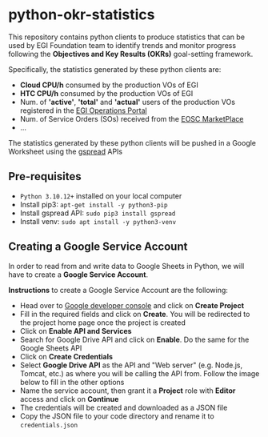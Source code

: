 # python-okr-statistics

This repository contains python clients to produce statistics that can be
used by EGI Foundation team to identify trends and monitor progress following
the **Objectives and Key Results (OKRs)** goal-setting framework.

Specifically, the statistics generated by these python clients are:

* **Cloud CPU/h** consumed by the production VOs of EGI
* **HTC CPU/h** consumed by the production VOs of EGI
* Num. of **'active'**, **'total'** and **'actual'** users of the production
  VOs registered in the [EGI Operations Portal](https://operations-portal.egi.eu/)
* Num. of Service Orders (SOs) received from the [EOSC MarketPlace](https://marketplace.eosc-portal.eu/)
* ...

The statistics generated by these python clients will be pushed in a Google
Worksheet using the [gspread](https://docs.gspread.org/en/v5.10.0/) APIs

## Pre-requisites

* `Python 3.10.12+` installed on your local computer
* Install pip3: `apt-get install -y python3-pip`
* Install gspread API: `sudo pip3 install gspread`
* Install venv: `sudo apt install -y python3-venv`

## Creating a Google Service Account

In order to read from and write data to Google Sheets in Python,
we will have to create a **Google Service Account**.

**Instructions** to create a Google Service Account are the following:

* Head over to [Google developer console](https://console.developers.google.com/) and click on **Create Project**
* Fill in the required fields and click on **Create**. You will be redirected to the project home page once the project is created
* Click on **Enable API and Services**
* Search for Google Drive API and click on **Enable**. Do the same for the Google Sheets API
* Click on **Create Credentials**
* Select **Google Drive API** as the API and "Web server" (e.g. Node.js, Tomcat, etc.) as where you will be calling the API from. Follow the image below to fill in the other options
* Name the service account, then grant it a **Project** role with **Editor** access and click on **Continue**
* The credentials will be created and downloaded as a JSON file
* Copy the JSON file to your code directory and rename it to `credentials.json`
